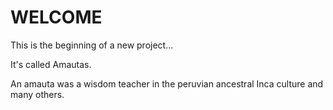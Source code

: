 WELCOME
==

This is the beginning of a new project...

It's called Amautas.

An amauta was a wisdom teacher in the peruvian ancestral Inca culture and many others.


